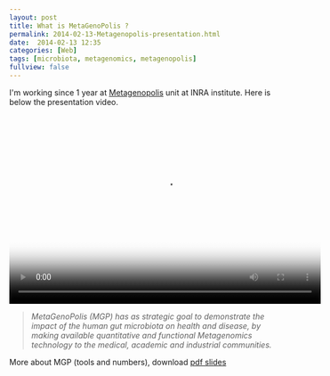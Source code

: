 ```yaml
---
layout: post
title: What is MetaGenoPolis ?
permalink: 2014-02-13-Metagenopolis-presentation.html
date:  2014-02-13 12:35
categories: [Web]
tags: [microbiota, metagenomics, metagenopolis]
fullview: false
---
```



I'm working since 1 year at [Metagenopolis](http://www.mgps.eu/) unit at INRA institute. Here is below the presentation video.

<span itemprop="video"><video width="560" height="340" controls poster="http://www.mgps.eu/fileadmin/templates/organicrhythm/images/mgps_transparent.png">
<source src="http://inra-dam-videos-pad.brainsonic.com/1/20131001-155901/media_mp4_MD.mp4" type='video/mp4; codecs="avc1.42E01E, mp4a.40.2"'>
</video></span>


> *MetaGenoPolis (MGP) has as strategic goal to demonstrate the impact of the human gut microbiota on health and disease, by making available quantitative and functional Metagenomics technology to the medical, academic and industrial communities.*

More about MGP (tools and numbers), download [pdf slides](http://www.mgps.eu/fileadmin/Content/Photos/documentation/Metagenopolis_-_Jan2014_vGB.pdf)
